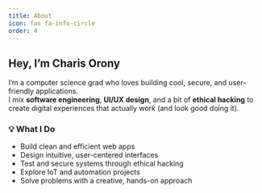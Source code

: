 ```yaml
---
title: About
icon: fas fa-info-circle
order: 4
---
```


## Hey, I’m **Charis Orony**

I’m a computer science grad who loves building cool, secure, and user-friendly applications.  
I mix **software engineering**, **UI/UX design**, and a bit of **ethical hacking** to create digital experiences that actually work (and look good doing it).

### 💡 What I Do
- Build clean and efficient web apps  
- Design intuitive, user-centered interfaces  
- Test and secure systems through ethical hacking  
- Explore IoT and automation projects  
- Solve problems with a creative, hands-on approach
